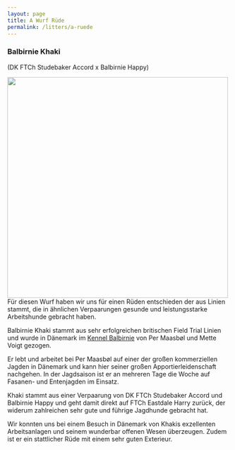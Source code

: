 ```yaml
---
layout: page
title: A Wurf Rüde
permalink: /litters/a-ruede
---
```


<h3>Balbirnie Khaki</h3>
<p>(DK FTCh Studebaker Accord x Balbirnie Happy)</p>
<img src="https://www.balbirnie.dk/images/images_hunde/Khaki_20151220_01.JPG" width="500" style="float:left; margin-right:4%">
Für diesen Wurf haben wir uns für einen Rüden entschieden der aus Linien stammt, die in ähnlichen Verpaarungen gesunde und leistungsstarke Arbeitshunde gebracht haben.

Balbirnie Khaki stammt aus sehr erfolgreichen britischen Field Trial Linien und wurde in Dänemark im <a href="https://www.balbirnie.dk/index.html" target="_blank">Kennel Balbirnie</a> von Per Maasbøl und Mette Voigt gezogen.


Er lebt und arbeitet bei Per Maasbøl auf einer der großen kommerziellen Jagden in Dänemark und kann hier seiner großen Apportierleidenschaft nachgehen. In der Jagdsaison ist er an mehreren Tage die Woche auf Fasanen- und Entenjagden im Einsatz.
 
Khaki stammt aus einer Verpaarung von DK FTCh Studebaker Accord und Balbirnie Happy und geht damit direkt auf FTCh Eastdale Harry zurück, der widerum zahlreichen sehr gute und führige Jagdhunde gebracht hat. 

Wir konnten uns bei einem Besuch in Dänemark von Khakis exzellenten Arbeitsanlagen und seinem wunderbar offenen Wesen überzeugen. Zudem ist er ein stattlicher Rüde mit einem sehr guten Exterieur.

